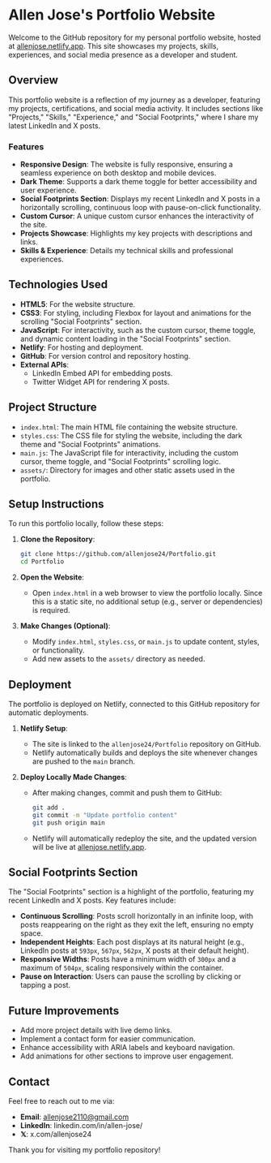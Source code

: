# Allen Jose's Portfolio Website

Welcome to the GitHub repository for my personal portfolio website, hosted at [allenjose.netlify.app](https://allenjose.netlify.app). This site showcases my projects, skills, experiences, and social media presence as a developer and student.

## Overview

This portfolio website is a reflection of my journey as a developer, featuring my projects, certifications, and social media activity. It includes sections like "Projects," "Skills," "Experience," and "Social Footprints," where I share my latest LinkedIn and X posts.

### Features

- **Responsive Design**: The website is fully responsive, ensuring a seamless experience on both desktop and mobile devices.
- **Dark Theme**: Supports a dark theme toggle for better accessibility and user experience.
- **Social Footprints Section**: Displays my recent LinkedIn and X posts in a horizontally scrolling, continuous loop with pause-on-click functionality.
- **Custom Cursor**: A unique custom cursor enhances the interactivity of the site.
- **Projects Showcase**: Highlights my key projects with descriptions and links.
- **Skills & Experience**: Details my technical skills and professional experiences.

## Technologies Used

- **HTML5**: For the website structure.
- **CSS3**: For styling, including Flexbox for layout and animations for the scrolling "Social Footprints" section.
- **JavaScript**: For interactivity, such as the custom cursor, theme toggle, and dynamic content loading in the "Social Footprints" section.
- **Netlify**: For hosting and deployment.
- **GitHub**: For version control and repository hosting.
- **External APIs**: 
  - LinkedIn Embed API for embedding posts.
  - Twitter Widget API for rendering X posts.

## Project Structure

- `index.html`: The main HTML file containing the website structure.
- `styles.css`: The CSS file for styling the website, including the dark theme and "Social Footprints" animations.
- `main.js`: The JavaScript file for interactivity, including the custom cursor, theme toggle, and "Social Footprints" scrolling logic.
- `assets/`: Directory for images and other static assets used in the portfolio.

## Setup Instructions

To run this portfolio locally, follow these steps:

1. **Clone the Repository**:
   ```bash
   git clone https://github.com/allenjose24/Portfolio.git
   cd Portfolio
   ```

2. **Open the Website**:
   - Open `index.html` in a web browser to view the portfolio locally. Since this is a static site, no additional setup (e.g., server or dependencies) is required.

3. **Make Changes (Optional)**:
   - Modify `index.html`, `styles.css`, or `main.js` to update content, styles, or functionality.
   - Add new assets to the `assets/` directory as needed.

## Deployment

The portfolio is deployed on Netlify, connected to this GitHub repository for automatic deployments.

1. **Netlify Setup**:
   - The site is linked to the `allenjose24/Portfolio` repository on GitHub.
   - Netlify automatically builds and deploys the site whenever changes are pushed to the `main` branch.

2. **Deploy Locally Made Changes**:
   - After making changes, commit and push them to GitHub:
     ```bash
     git add .
     git commit -m "Update portfolio content"
     git push origin main
     ```
   - Netlify will automatically redeploy the site, and the updated version will be live at [allenjose.netlify.app](https://allenjose.netlify.app).

## Social Footprints Section

The "Social Footprints" section is a highlight of the portfolio, featuring my recent LinkedIn and X posts. Key features include:
- **Continuous Scrolling**: Posts scroll horizontally in an infinite loop, with posts reappearing on the right as they exit the left, ensuring no empty space.
- **Independent Heights**: Each post displays at its natural height (e.g., LinkedIn posts at `593px`, `567px`, `562px`, X posts at their default height).
- **Responsive Widths**: Posts have a minimum width of `300px` and a maximum of `504px`, scaling responsively within the container.
- **Pause on Interaction**: Users can pause the scrolling by clicking or tapping a post.

## Future Improvements

- Add more project details with live demo links.
- Implement a contact form for easier communication.
- Enhance accessibility with ARIA labels and keyboard navigation.
- Add animations for other sections to improve user engagement.

## Contact

Feel free to reach out to me via:
- **Email**: allenjose2110@gmail.com
- **LinkedIn**: linkedin.com/in/allen-jose/ 
- **𝕏**: x.com/allenjose24

Thank you for visiting my portfolio repository!
